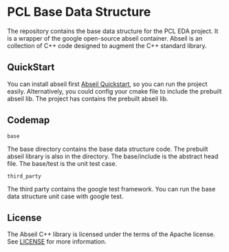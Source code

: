 # PCL Base Data Structure

The repository contains the base data structure for the PCL EDA project. It is a wrapper of  the google open-source abseil container. Abseil is an collection of C++ code designed to augment the C++ standard library.

## QuickStart

You can install abseil first [Abseil Quickstart](https://abseil.io/docs/cpp/quickstart), so you can run the project easily. Alternatively, you could config your cmake file to include the prebuilt abseil lib. The project has contains the prebuilt abseil lib.

## Codemap

`base`

The base directory contains the base data structure code. The prebuilt abseil library is also in the directory. The base/include is the abstract head file. The base/test is the unit test case.

`third_party`

The third party contains the google test  framework. You can run the base data structure unit case with google test.

## License

The Abseil C++ library is licensed under the terms of the Apache
license. See [LICENSE](LICENSE) for more information.

